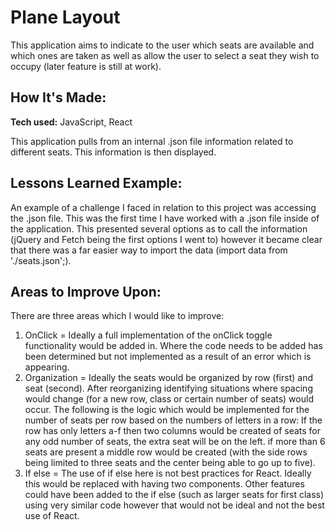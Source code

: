 # Plane Layout

This application aims to indicate to the user which seats are available and which ones are taken as well as allow the user to select a seat they wish to occupy (later feature is still at work).

## How It's Made:

**Tech used:** JavaScript, React

This application pulls from an internal .json file information related to different seats. This information is then displayed.

## Lessons Learned Example:

An example of a challenge I faced in relation to this project was accessing the .json file. This was the first time I have worked with a .json file inside of the application. This presented several options as to call the information (jQuery and Fetch being the first options I went to) however it became clear that there was a far easier way to import the data (import data from './seats.json';).

## Areas to Improve Upon:

There are three areas which I would like to improve:
1. OnClick = Ideally a full implementation of the onClick toggle functionality would be added in. Where the code needs to be added has been determined but not implemented as a result of an error which is appearing.
2. Organization = Ideally the seats would be organized by row (first) and seat (second). After reorganizing identifying situations where spacing would change (for a new row, class or certain number of seats) would occur.
The following is the logic which would be implemented for the number of seats per row based on the numbers of letters in a row:
If the row has only letters a-f then two columns would be created of seats for any odd number of seats, the extra seat will be on the left. if more than 6 seats are present a middle row would be created (with the side rows being limited to three seats and the center being able to go up to five).
3. If else = The use of if else here is not best practices for React. Ideally this would be replaced with having two components. Other features could have been added to the if else (such as larger seats for first class) using very similar code however that would not be ideal and not the best use of React.
